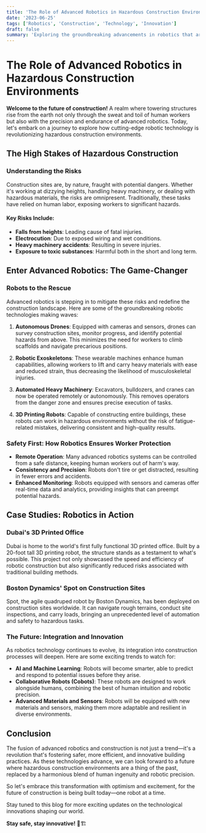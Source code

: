 ```yaml
---
title: 'The Role of Advanced Robotics in Hazardous Construction Environments'
date: '2023-06-25'
tags: ['Robotics', 'Construction', 'Technology', 'Innovation']
draft: false
summary: 'Exploring the groundbreaking advancements in robotics that are transforming hazardous construction environments, ensuring safety and efficiency like never before.'
---
```


# The Role of Advanced Robotics in Hazardous Construction Environments

**Welcome to the future of construction!** A realm where towering structures rise from the earth not only through the sweat and toil of human workers but also with the precision and endurance of advanced robotics. Today, let's embark on a journey to explore how cutting-edge robotic technology is revolutionizing hazardous construction environments.

## The High Stakes of Hazardous Construction

### Understanding the Risks

Construction sites are, by nature, fraught with potential dangers. Whether it's working at dizzying heights, handling heavy machinery, or dealing with hazardous materials, the risks are omnipresent. Traditionally, these tasks have relied on human labor, exposing workers to significant hazards.

#### Key Risks Include:

- **Falls from heights**: Leading cause of fatal injuries.
- **Electrocution**: Due to exposed wiring and wet conditions.
- **Heavy machinery accidents**: Resulting in severe injuries.
- **Exposure to toxic substances**: Harmful both in the short and long term.

## Enter Advanced Robotics: The Game-Changer

### Robots to the Rescue

Advanced robotics is stepping in to mitigate these risks and redefine the construction landscape. Here are some of the groundbreaking robotic technologies making waves:

1. **Autonomous Drones**: Equipped with cameras and sensors, drones can survey construction sites, monitor progress, and identify potential hazards from above. This minimizes the need for workers to climb scaffolds and navigate precarious positions.

2. **Robotic Exoskeletons**: These wearable machines enhance human capabilities, allowing workers to lift and carry heavy materials with ease and reduced strain, thus decreasing the likelihood of musculoskeletal injuries.

3. **Automated Heavy Machinery**: Excavators, bulldozers, and cranes can now be operated remotely or autonomously. This removes operators from the danger zone and ensures precise execution of tasks.

4. **3D Printing Robots**: Capable of constructing entire buildings, these robots can work in hazardous environments without the risk of fatigue-related mistakes, delivering consistent and high-quality results.

### Safety First: How Robotics Ensures Worker Protection

- **Remote Operation**: Many advanced robotics systems can be controlled from a safe distance, keeping human workers out of harm's way.
- **Consistency and Precision**: Robots don't tire or get distracted, resulting in fewer errors and accidents.
- **Enhanced Monitoring**: Robots equipped with sensors and cameras offer real-time data and analytics, providing insights that can preempt potential hazards.

## Case Studies: Robotics in Action

### Dubai's 3D Printed Office

Dubai is home to the world's first fully functional 3D printed office. Built by a 20-foot tall 3D printing robot, the structure stands as a testament to what's possible. This project not only showcased the speed and efficiency of robotic construction but also significantly reduced risks associated with traditional building methods.

### Boston Dynamics' Spot on Construction Sites

Spot, the agile quadruped robot by Boston Dynamics, has been deployed on construction sites worldwide. It can navigate rough terrains, conduct site inspections, and carry loads, bringing an unprecedented level of automation and safety to hazardous tasks.

### The Future: Integration and Innovation

As robotics technology continues to evolve, its integration into construction processes will deepen. Here are some exciting trends to watch for:

- **AI and Machine Learning**: Robots will become smarter, able to predict and respond to potential issues before they arise.
- **Collaborative Robots (Cobots)**: These robots are designed to work alongside humans, combining the best of human intuition and robotic precision.
- **Advanced Materials and Sensors**: Robots will be equipped with new materials and sensors, making them more adaptable and resilient in diverse environments.

## Conclusion

The fusion of advanced robotics and construction is not just a trend—it's a revolution that's fostering safer, more efficient, and innovative building practices. As these technologies advance, we can look forward to a future where hazardous construction environments are a thing of the past, replaced by a harmonious blend of human ingenuity and robotic precision.

So let's embrace this transformation with optimism and excitement, for the future of construction is being built today—one robot at a time. 

Stay tuned to this blog for more exciting updates on the technological innovations shaping our world.

**Stay safe, stay innovative!** 🦾🏗️